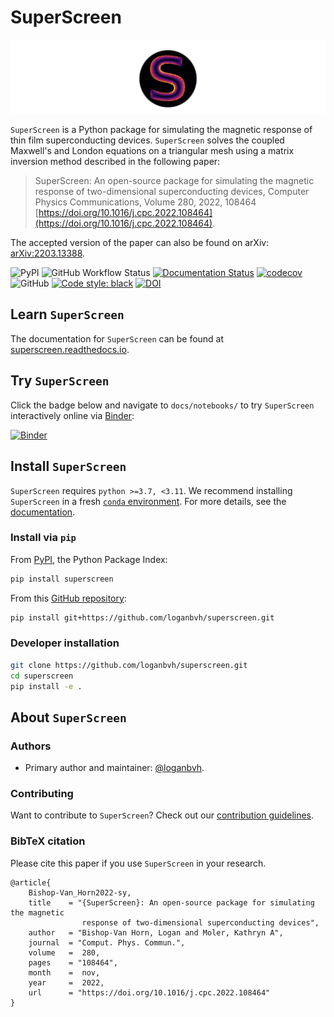 # SuperScreen

![SuperScreen Logo](docs/images/logo_currents_small.png)

`SuperScreen` is a Python package for simulating the magnetic response of thin film superconducting devices. `SuperScreen` solves the coupled Maxwell's and London equations on a triangular mesh using a matrix inversion method described in the following paper:

>SuperScreen: An open-source package for simulating the magnetic response of two-dimensional superconducting devices, Computer Physics Communications, Volume 280, 2022, 108464 [https://doi.org/10.1016/j.cpc.2022.108464](https://doi.org/10.1016/j.cpc.2022.108464).

The accepted version of the paper can also be found on arXiv: [arXiv:2203.13388](https://doi.org/10.48550/arXiv.2203.13388).

![PyPI](https://img.shields.io/pypi/v/superscreen) ![GitHub Workflow Status](https://img.shields.io/github/actions/workflow/status/loganbvh/superscreen/lint-and-test.yml?branch=main) [![Documentation Status](https://readthedocs.org/projects/superscreen/badge/?version=latest)](https://superscreen.readthedocs.io/en/latest/?badge=latest) [![codecov](https://codecov.io/gh/loganbvh/superscreen/branch/main/graph/badge.svg?token=XW7LSY8WVD)](https://codecov.io/gh/loganbvh/superscreen) ![GitHub](https://img.shields.io/github/license/loganbvh/superscreen) [![Code style: black](https://img.shields.io/badge/code%20style-black-000000.svg)](https://github.com/psf/black) [![DOI](https://zenodo.org/badge/376110557.svg)](https://zenodo.org/badge/latestdoi/376110557)

## Learn `SuperScreen`

The documentation for `SuperScreen` can be found at [superscreen.readthedocs.io](https://superscreen.readthedocs.io/en/latest/).

## Try `SuperScreen`

Click the badge below and navigate to `docs/notebooks/` to try `SuperScreen` interactively online via [Binder](https://mybinder.org/):

[![Binder](https://mybinder.org/badge_logo.svg)](https://mybinder.org/v2/gh/loganbvh/superscreen/HEAD)

## Install `SuperScreen`

`SuperScreen` requires `python >=3.7, <3.11`. We recommend installing `SuperScreen` in a fresh [`conda` environment](https://docs.conda.io/projects/conda/en/latest/user-guide/tasks/manage-environments.html). For more details, see the [documentation](https://superscreen.readthedocs.io/en/latest/).

### Install via `pip`

From [PyPI](https://pypi.org/project/superscreen/), the Python Package Index:

```bash
pip install superscreen
```

From this [GitHub repository](https://github.com/loganbvh/superscreen/):

```bash
pip install git+https://github.com/loganbvh/superscreen.git
```

### Developer installation

```bash
git clone https://github.com/loganbvh/superscreen.git
cd superscreen
pip install -e .
```

## About `SuperScreen`

### Authors

- Primary author and maintainer: [@loganbvh](https://github.com/loganbvh/).

### Contributing

Want to contribute to `SuperScreen`? Check out our [contribution guidelines](CONTRIBUTING.md).

### BibTeX citation

Please cite this paper if you use `SuperScreen` in your research.

    @article{
        Bishop-Van_Horn2022-sy,
        title    = "{SuperScreen}: An open-source package for simulating the magnetic
                    response of two-dimensional superconducting devices",
        author   = "Bishop-Van Horn, Logan and Moler, Kathryn A",
        journal  = "Comput. Phys. Commun.",
        volume   =  280,
        pages    = "108464",
        month    =  nov,
        year     =  2022,
        url      = "https://doi.org/10.1016/j.cpc.2022.108464"
    }
